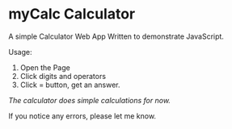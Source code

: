 # myCalc Calculator

A simple Calculator Web App Written to demonstrate JavaScript.

Usage:

1. Open the Page
2. Click digits and operators
3. Click = button, get an answer.

_The calculator does simple calculations for now._

If you notice any errors, please let me know.
